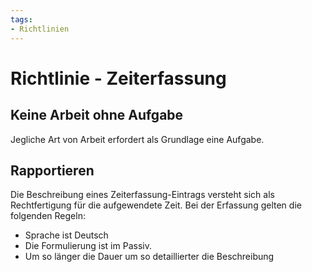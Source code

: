 ```yaml
---
tags:
- Richtlinien
---
```

# Richtlinie - Zeiterfassung

## Keine Arbeit ohne Aufgabe

Jegliche Art von Arbeit erfordert als Grundlage eine Aufgabe. 

## Rapportieren

Die Beschreibung eines Zeiterfassung-Eintrags versteht sich als Rechtfertigung für die aufgewendete Zeit. Bei der Erfassung gelten die folgenden Regeln:

* Sprache ist Deutsch
* Die Formulierung ist im Passiv.
* Um so länger die Dauer um so detaillierter die Beschreibung